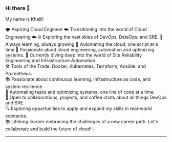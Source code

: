 ### Hi there 👋 

My name is Khalil!

🌩️ Aspiring Cloud Engineer 
☁️ Transitioning into the world of Cloud Engineering ☁️ 
🌐 Exploring the vast skies of DevOps, DataOps, and SRE. 
🌱 Always learning, always growing
🤖 Automating the cloud, one script at a time
🚀 Passionate about cloud engineering, automation and optimizing systems. 
🌱 Currently diving deep into the world of Site Reliability Engineering and Infrastructure Automation.  
🛠️ Tools of the Trade: Docker, Kubernetes, Terraform, Ansible, and Prometheus.  
📚 Passionate about continuous learning, infrastructure as code, and system resilience.  
🤖 Automating tasks and optimizing systems, one line of code at a time.  
🤝 Open to collaborations, projects, and coffee chats about all things DevOps and SRE.  
🔍 Exploring opportunities to apply and expand my skills in real-world scenarios.  
📚 Lifelong learner embracing the challenges of a new career path. Let's collaborate and build the future of cloud!💡

--- 


<!--
**atlas-lion91/atlas-lion91** is a ✨ _special_ ✨ repository because its `README.md` (this file) appears on your GitHub profile.

Here are some ideas to get you started:

- 🔭 I’m currently working on ...
- 🌱 I’m currently learning ...
- 👯 I’m looking to collaborate on ...
- 🤔 I’m looking for help with ...
- 💬 Ask me about ...
- 📫 How to reach me: ...
- 😄 Pronouns: ...
- ⚡ Fun fact: ...
-->
